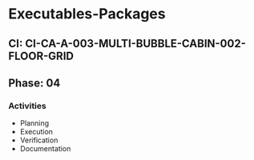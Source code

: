 # Executables-Packages

## CI: CI-CA-A-003-MULTI-BUBBLE-CABIN-002-FLOOR-GRID
## Phase: 04

### Activities
- Planning
- Execution
- Verification
- Documentation
